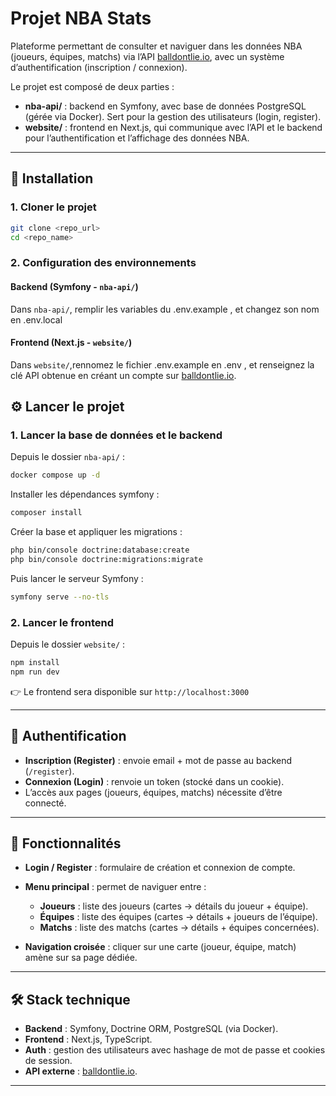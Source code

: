 # Projet NBA Stats

Plateforme permettant de consulter et naviguer dans les données NBA (joueurs, équipes, matchs) via l’API [balldontlie.io](http://www.balldontlie.io/), avec un système d’authentification (inscription / connexion).

Le projet est composé de deux parties :

* **nba-api/** : backend en Symfony, avec base de données PostgreSQL (gérée via Docker). Sert pour la gestion des utilisateurs (login, register).
* **website/** : frontend en Next.js, qui communique avec l’API et le backend pour l’authentification et l’affichage des données NBA.

---

## 🚀 Installation

### 1. Cloner le projet

```bash
git clone <repo_url>
cd <repo_name>
```

### 2. Configuration des environnements

#### Backend (Symfony - `nba-api/`)

Dans `nba-api/`, remplir les variables du .env.example , et changez son nom en .env.local

#### Frontend (Next.js - `website/`)

Dans `website/`,rennomez le fichier .env.example en .env , et renseignez la clé API obtenue en créant un compte sur [balldontlie.io](http://www.balldontlie.io/).


## ⚙️ Lancer le projet

### 1. Lancer la base de données et le backend

Depuis le dossier `nba-api/` :

```bash
docker compose up -d
```
Installer les dépendances symfony :

```bash
composer install
```


Créer la base et appliquer les migrations :

```bash
php bin/console doctrine:database:create
php bin/console doctrine:migrations:migrate
```

Puis lancer le serveur Symfony :

```bash
symfony serve --no-tls
```

### 2. Lancer le frontend

Depuis le dossier `website/` :

```bash
npm install
npm run dev
```

👉 Le frontend sera disponible sur `http://localhost:3000`

---

## 🔑 Authentification

* **Inscription (Register)** : envoie email + mot de passe au backend (`/register`).
* **Connexion (Login)** : renvoie un token (stocké dans un cookie).
* L’accès aux pages (joueurs, équipes, matchs) nécessite d’être connecté.

---

## 📌 Fonctionnalités

* **Login / Register** : formulaire de création et connexion de compte.
* **Menu principal** : permet de naviguer entre :

  * **Joueurs** : liste des joueurs (cartes → détails du joueur + équipe).
  * **Équipes** : liste des équipes (cartes → détails + joueurs de l’équipe).
  * **Matchs** : liste des matchs (cartes → détails + équipes concernées).
* **Navigation croisée** : cliquer sur une carte (joueur, équipe, match) amène sur sa page dédiée.

---

## 🛠️ Stack technique

* **Backend** : Symfony, Doctrine ORM, PostgreSQL (via Docker).
* **Frontend** : Next.js, TypeScript.
* **Auth** : gestion des utilisateurs avec hashage de mot de passe et cookies de session.
* **API externe** : [balldontlie.io](http://www.balldontlie.io/).

---